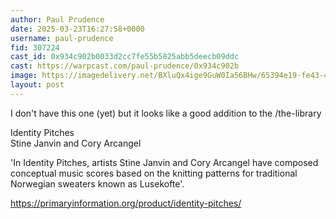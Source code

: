 ```yaml
---
author: Paul Prudence
date: 2025-03-23T16:27:58+0000
username: paul-prudence
fid: 307224
cast_id: 0x934c902b0033d2cc7fe55b5825abb5deecb09ddc
cast: https://warpcast.com/paul-prudence/0x934c902b
image: https://imagedelivery.net/BXluQx4ige9GuW0Ia56BHw/65394e19-fe43-4c84-9ab7-b442a2b3e900/original
layout: post
---
```

I don't have this one (yet) but it looks like a good addition to the /the-library  
  
Identity Pitches  
Stine Janvin and Cory Arcangel   
  
'In Identity Pitches, artists Stine Janvin and Cory Arcangel have composed conceptual music scores based on the knitting patterns for traditional Norwegian sweaters known as Lusekofte'.  
  
https://primaryinformation.org/product/identity-pitches/  

<img src='https://imagedelivery.net/BXluQx4ige9GuW0Ia56BHw/65394e19-fe43-4c84-9ab7-b442a2b3e900/original' alt='' referrerpolicy='no-referrer'/>